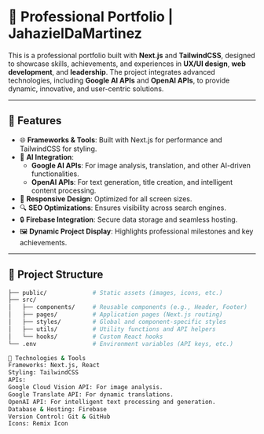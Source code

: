 # 🌟 Professional Portfolio | JahazielDaMartinez

This is a professional portfolio built with **Next.js** and **TailwindCSS**, designed to showcase skills, achievements, and experiences in **UX/UI design**, **web development**, and **leadership**. The project integrates advanced technologies, including **Google AI APIs** and **OpenAI APIs**, to provide dynamic, innovative, and user-centric solutions.

---

## 🚀 Features

- 🌐 **Frameworks & Tools**: Built with Next.js for performance and TailwindCSS for styling.
- 🤖 **AI Integration**:
  - **Google AI APIs**: For image analysis, translation, and other AI-driven functionalities.
  - **OpenAI APIs**: For text generation, title creation, and intelligent content processing.
- 📱 **Responsive Design**: Optimized for all screen sizes.
- 🔍 **SEO Optimizations**: Ensures visibility across search engines.
- 🔒 **Firebase Integration**: Secure data storage and seamless hosting.
- 🖼️ **Dynamic Project Display**: Highlights professional milestones and key achievements.

---

## 📂 Project Structure

```bash
├── public/             # Static assets (images, icons, etc.)
├── src/
│   ├── components/     # Reusable components (e.g., Header, Footer)
│   ├── pages/          # Application pages (Next.js routing)
│   ├── styles/         # Global and component-specific styles
│   ├── utils/          # Utility functions and API helpers
│   └── hooks/          # Custom React hooks
└── .env                # Environment variables (API keys, etc.)

🌟 Technologies & Tools
Frameworks: Next.js, React
Styling: TailwindCSS
APIs:
Google Cloud Vision API: For image analysis.
Google Translate API: For dynamic translations.
OpenAI API: For intelligent text processing and generation.
Database & Hosting: Firebase
Version Control: Git & GitHub
Icons: Remix Icon
